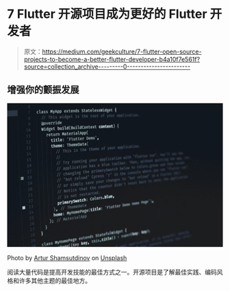 # 7 Flutter 开源项目成为更好的 Flutter 开发者

> 原文：<https://medium.com/geekculture/7-flutter-open-source-projects-to-become-a-better-flutter-developer-b4a10f7e561f?source=collection_archive---------0----------------------->

## 增强你的颤振发展

![](img/f3838b9cd1314b54a5b5db7a42155ba3.png)

Photo by [Artur Shamsutdinov](https://unsplash.com/@roketpik?utm_source=medium&utm_medium=referral) on [Unsplash](https://unsplash.com?utm_source=medium&utm_medium=referral)

阅读大量代码是提高开发技能的最佳方式之一。开源项目是了解最佳实践、编码风格和许多其他主题的最佳地方。